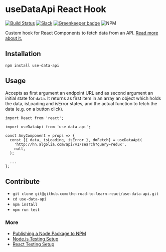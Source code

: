 # useDataApi React Hook

[![Build Status](https://travis-ci.org/the-road-to-learn-react/use-data-api.svg?branch=master)](https://travis-ci.org/the-road-to-learn-react/use-data-api) [![Slack](https://slack-the-road-to-learn-react.wieruch.com/badge.svg)](https://slack-the-road-to-learn-react.wieruch.com/) [![Greenkeeper badge](https://badges.greenkeeper.io/the-road-to-learn-react/use-data-api.svg)](https://greenkeeper.io/) ![NPM](https://img.shields.io/npm/l/use-data-api.svg)

Custom hook for React Components to fetch data from an API. [Read more about it.](https://www.robinwieruch.de/react-hooks-fetch-data/)

## Installation

`npm install use-data-api`

## Usage

Accepts as first argument an endpoint URL and as second argument an initial state for `data`. It returns as first item in an array an object which holds the data, isLoading and isError states, and the actual function to fetch the data (e.g. on a button click).

```
import React from 'react';

import useDataApi from 'use-data-api';

const AnyComponent = props => {
  const [{ data, isLoading, isError }, doFetch] = useDataApi(
    'http://hn.algolia.com/api/v1/search?query=redux',
    null,
  );

  ...
};
```

## Contribute

* `git clone git@github.com:the-road-to-learn-react/use-data-api.git`
* `cd use-data-api`
* `npm install`
* `npm run test`

### More

* [Publishing a Node Package to NPM](https://www.robinwieruch.de/publish-npm-package-node/)
* [Node.js Testing Setup](https://www.robinwieruch.de/node-js-testing-mocha-chai/)
* [React Testing Setup](https://www.robinwieruch.de/react-testing-tutorial/)
